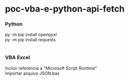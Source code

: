 ﻿# poc-vba-e-python-api-fetch


<h3> Python </h3>
py -m pip install openpyxl<br>
py -m pip install requests<br>
<br>
<h3> VBA Excel </h3>
Incluir referencia a "Microsoft Script Runtime"<br>
Importar arquivo JSON.bas
